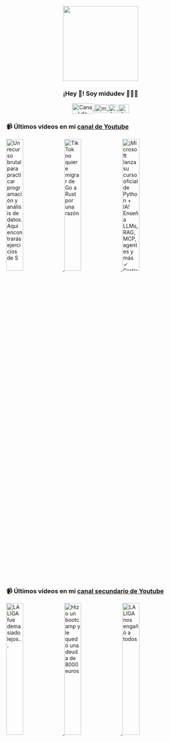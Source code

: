 <p align="center" width="300">
   <img align="center" width="200" src="https://user-images.githubusercontent.com/1561955/106762302-fda9de00-6635-11eb-99be-3ef744e60c0e.png" />
   <h3 align="center">¡Hey 👋! Soy midudev 👨🏻‍💻</h3>
</p>

<p align="center">
   <a href="https://twitch.tv/midudev" target="blank">
    <img align="center" src="https://upload.wikimedia.org/wikipedia/commons/c/ce/Twitch_logo_2019.svg" alt="Canal de Twitch de midudev" height="28px" width="56px" />
  </a>
  <span style="width: 8px;"> </span>
   <a href="https://youtube.com/midudev" target="blank">
    <img align="center" src="https://upload.wikimedia.org/wikipedia/commons/0/09/YouTube_full-color_icon_%282017%29.svg" alt="midudev" height="23px" width="33px" />
  </a>
  <span style="width: 8px;"> </span>
  <a href="https://instagram.com/midu.dev" target="blank">
    <img align="center" src="https://upload.wikimedia.org/wikipedia/commons/e/e7/Instagram_logo_2016.svg" alt="Canal de Instagram de midu.dev" height="23px" width="23px" />
  </a>
  <span style="width: 8px;"> </span>
  <a href="https://twitter.com/midudev" target="blank">
    <img align="center" src="https://upload.wikimedia.org/wikipedia/commons/thumb/6/6f/Logo_of_Twitter.svg/2491px-Logo_of_Twitter.svg.png" alt="Canal de Twitter de midudev" height="23px" width="28px" />
  </a>
</p>

### 📹 Últimos vídeos en mi [canal de Youtube](https://youtube.com/midudev?sub_confirmation=1)

<a href='https://youtu.be/-xcE85cmaHs' target='_blank'>
  <img width='30%' src='https://img.youtube.com/vi/-xcE85cmaHs/mqdefault.jpg' alt='Un recurso brutal para practicar programación y análisis de datos.  Aquí encontrarás ejercicios de S' />
</a>
<a href='https://youtu.be/qJs-zjV82cE' target='_blank'>
  <img width='30%' src='https://img.youtube.com/vi/qJs-zjV82cE/mqdefault.jpg' alt='TikTok no quiere migrar de Go a Rust por una razón' />
</a>
<a href='https://youtu.be/fr70YV1B2Jg' target='_blank'>
  <img width='30%' src='https://img.youtube.com/vi/fr70YV1B2Jg/mqdefault.jpg' alt='¡Microsoft lanza su curso oficial de Python + IA! Enseña LLMs, RAG, MCP, agentes y más  ✓ Gratis y e' />
</a>

### 📹 Últimos vídeos en mi [canal secundario de Youtube](https://youtube.com/midulive?sub_confirmation=1)

<a href='https://youtu.be/ra6TsXRq2RQ' target='_blank'>
  <img width='30%' src='https://img.youtube.com/vi/ra6TsXRq2RQ/mqdefault.jpg' alt='LALIGA fue demasiado lejos...' />
</a>
<a href='https://youtu.be/YGLeMhKvu1I' target='_blank'>
  <img width='30%' src='https://img.youtube.com/vi/YGLeMhKvu1I/mqdefault.jpg' alt='Hizo un bootcamp y le quedó una deuda de 8000 euros' />
</a>
<a href='https://youtu.be/PJp-VAr6IIo' target='_blank'>
  <img width='30%' src='https://img.youtube.com/vi/PJp-VAr6IIo/mqdefault.jpg' alt='LALIGA nos engañó a todos' />
</a>